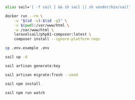```bash
alias sail='[ -f sail ] && sh sail || sh vendor/bin/sail'
```

```bash
docker run --rm \
    -u "$(id -u):$(id -g)" \
    -v $(pwd):/var/www/html \
    -w /var/www/html \
    laravelsail/php81-composer:latest \
    composer install --ignore-platform-reqs
```

```bash
cp .env.example .env
```

```bash
sail up -d
```

```bash
sail artisan generate:key
```

```bash
sail artisan migrate:fresh --seed
```

```bash
sail npm install
```

```bash
sail npm run watch
```
